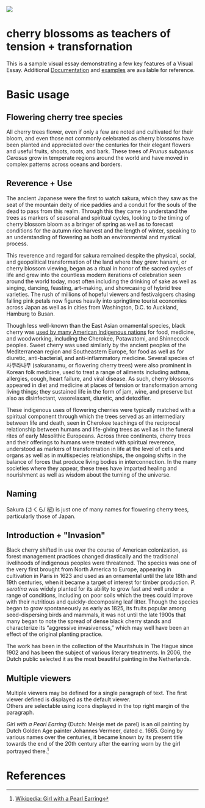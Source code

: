 <a href="https://juncture-digital.org"><img src="https://juncture-digital.org/images/ve-button.png"></a>

<param ve-config 
       title="sakura storytellers"
       author="izzy acevedo"
       banner="Cherry_blossom_flowers_2.jpg"
       layout="vertical">

<!-- Entities discussed throughout the essay are typically defined before the essay text and
     are thus available in all text.  Entity identifiers (QIDs) can be found in either
     Wikipedia or Wikidata (https://www.wikidata.org)> -->
<param ve-entity eid="Q158987"> <!-- black cherry -->
<param ve-entity eid="Q41264"> <!-- Johannes Vermeer -->
<param ve-entity eid="Q221092"> <!-- Mauritshuis -->
<param ve-entity eid="Q36600"> <!-- The Hague -->

# cherry blossoms as teachers of tension + transfornation

This is a sample visual essay demonstrating a few key features of a Visual Essay. Additional [Documentation](https://github.com/JSTOR-Labs/juncture/wiki) and [examples](https://jstor-labs.github.io/juncture-examples) are available for reference.
<param ve-image 
       manifest="https://iiif.juncture-digital.org/manifest/6dd738aed85597cac540ad31dd5818e86ef7f2918c7b43a9eb3123d5538e6e4c">

# Basic usage

## Flowering cherry tree species
       
All cherry trees flower, even if only a few are noted and cultivated for their bloom, and even those not commonly celebrated as cherry blossoms have been planted and appreciated over the centuries for their elegant flowers and useful fruits, shoots, roots, and bark. These trees of <span eid="Q2946681">_Prunus subgenus Cerasus_</span> grow in temperate regions around the world and have moved in complex patterns across oceans and borders. 

<param ve-compare curtain
       url="Prunus_avium.jpg"
       label="P. avium"
       license="public domain"
       fit="contain">
<param ve-compare 
       url="Prunus_serotina.jpg"
       label="P. serotina"
       license="public domain"
       fit="contain">
       

## Reverence + Use

The ancient Japanese were the first to watch sakura, which they saw as the seat of the mountain deity of rice paddies and a conduit for the souls of the dead to pass from this realm. Through this they came to understand the trees as markers of seasonal and spiritual cycles, looking to the timing of cherry blossom bloom as a bringer of spring as well as to forecast conditions for the autumn rice harvest and the length of winter, speaking to an understanding of flowering as both an environmental and mystical process. 
<param ve-image
       url="Yoshitoshi_The_Spirit_of_the_Komachi_Cherry_Tree.jpg"
       license="public domain"
       label="Yoshitoshi, one spiritual incarnation of a cherry tree in Japan"
       description="painting of Yoshitoshi, spirit of the Komachi Cherry Tree"
       fit="contain">


This reverence and regard for sakura remained despite the physical, social, and geopolitical transformation of the land where they grew: hanami, or cherry blossom viewing, began as a ritual in honor of the sacred cycles of life and grew into the countless modern iterations of celebration seen around the world today, most often including the drinking of sake as well as singing, dancing, feasting, art-making, and showcasing of hybrid tree varieties. The rush of millions of hopeful viewers and festivalgoers chasing falling pink petals now figures heavily into springtime tourist economies across Japan as well as in cities from Washington, D.C. to Auckland, Hamburg to Busan.
<param ve-compare curtain
       url="Kano_Naganobu_Merrymaking_Under_the_Cherry_Blossoms.jpg"
       label="Ancient celebration of hanami"
       description="Merrymaking Under the Cherry Blossoms, painting by Kano Naganobu"
       license="public domain">
<param ve-compare
       url="Hanami_in_Yoyogi_Park_(2019).jpg"
       label="Modern celebration of hanami, Yoyogi Park, 2019"
       license="public domain">



Though less well-known than the East Asian ornamental species, <span eid="Q158987">black cherry</span> was [used by many American Indigenous nations](http://naeb.brit.org/uses/search/?string=prunus+serotina) for food, medicine, and woodworking, including the Cherokee, Potawatomi, and Shinnecock peoples. <span eid="Q165137">Sweet cherry</span> was used similarly by the ancient peoples of the Mediterranean region and Southeastern Europe, for food as well as for diuretic, anti-bacterial, and anti-inflammatory medicine. Several species of 사쿠라나무 (sakuranamu, or flowering cherry trees) were also prominent in Korean folk medicine, used to treat a range of ailments including asthma, allergies, cough, heart failure, and viral disease. As such, cherry blossoms appeared in diet and medicine at places of tension or transformation among living things; they sustained life in the form of jam, wine, and preserve but also as disinfectant, vasorelaxant, diuretic, and detoxifier.


       
These indigenous uses of flowering cherries were typically matched with a spiritual component through which the trees served as an intermediary between life and death, seen in Cherokee teachings of the reciprocal relationship between humans and life-giving trees as well as in the funeral rites of early Mesolithic Europeans. Across three continents, cherry trees and their offerings to humans were treated with spiritual reverence, understood as markers of transformation in life at the level of cells and organs as well as in multispecies relationships, the ongoing shifts in the balance of forces that produce living bodies in interconnection. In the many societies where they appear, these trees have imparted healing and nourishment as well as wisdom about the turning of the universe.


## Naming

Sakura (さくら/ 桜) is just one of many names for flowering cherry trees, particularly those of Japan. 
                    

## Introduction + "Invasion"

Black cherry shifted in use over the course of American colonization, as forest management practices changed drastically and the traditional livelihoods of indigenous peoples were threatened. The species was one of the very first brought from North America to Europe, appearing in cultivation in Paris in 1623 and used as an ornamental until the late 18th and 19th centuries, when it became a target of interest for timber production. _P. serotina_ was widely planted for its ability to grow fast and well under a range of conditions, including on poor soils which the trees could improve with their nutritious and quickly-decomposing leaf litter. Though the species began to grow spontaneously as early as 1825, its fruits popular among seed-dispersing birds and mammals, it was not until the late 1900s that many began to note the spread of dense black cherry stands and characterize its “aggressive invasiveness,” which may well have been an effect of the original planting practice.   
<param ve-image
       url="Prunus_serotina_illustration.jpg"
       label="P. serotina illustration"
       license="public domain">


The work has been in the collection of the Mauritshuis in The Hague since 1902 and has been the subject of various 
literary treatments. In 2006, the Dutch public selected it as the most beautiful painting in the Netherlands.
<param ve-map center="Q36600" zoom="11" prefer-geojson>

## Multiple viewers

Multiple viewers may be defined for a single paragraph of text.  The first viewer defined is displayed as the default viewer.  
Others are selectable using icons displayed in the top right margin of the paragraph.
<param ve-image 
       manifest="https://iiif.juncture-digital.org/manifest/6dd738aed85597cac540ad31dd5818e86ef7f2918c7b43a9eb3123d5538e6e4c">
<param ve-map center="Q36600" zoom="11">


_Girl with a Pearl Earring_ (Dutch: Meisje met de parel) is an oil painting by Dutch Golden Age painter Johannes Vermeer, 
dated c. 1665. Going by various names over the centuries, it became known by its present title towards the end of the 
20th century after the earring worn by the girl portrayed there.[^1]            

<param ve-image 
       label="Girl with a Pearl Earring" 
       description="painting by Johannes Vermeer" 
       license="public domain" 
       url="https://upload.wikimedia.org/wikipedia/commons/0/0f/1665_Girl_with_a_Pearl_Earring.jpg">
       
       
# References

[^1]: [Wikipedia: Girl with a Pearl Earring](https://en.wikipedia.org/wiki/Girl_with_a_Pearl_Earring)
